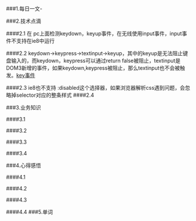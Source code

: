 ###1.每日一文-[]()

###2.技术点滴

####2.1 
在 pc上面检测keydown，keyup事件，在无线使用input事件，input事件不支持在ie8中运行

####2.2 
 keydown->keypress->textinput->keyup，其中的keyup是无法阻止键盘输入的，而keydown，keypress可以通过return false被阻止，textinput是DOM3新增的事件，如果keydown,keypress被阻止，那么textinput也不会被触发。[key事件](http://www.quirksmode.org/dom/events/keys.html)

####2.3  ie8也不支持 :disabled这个选择器，如果浏览器解析css遇到问题，会忽略掉selector对应的整条样式
####2.4 

###3.业务知识

####3.1 

####3.2

####3.3

####3.4

###4.心得感悟

####4.1

####4.2

####4.3

####4.4
###5.单词
